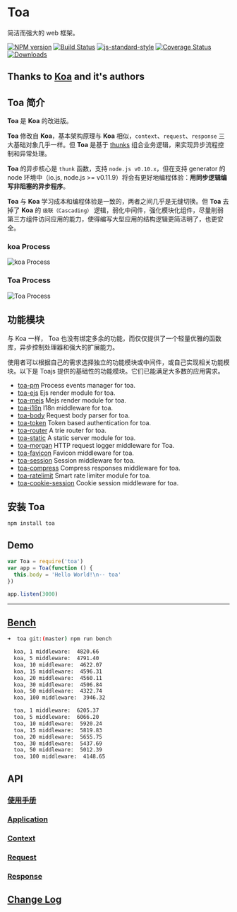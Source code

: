 Toa
====
简洁而强大的 web 框架。

[![NPM version][npm-image]][npm-url]
[![Build Status][travis-image]][travis-url]
[![js-standard-style][js-standard-image]][js-standard-url]
[![Coverage Status][coveralls-image]][coveralls-url]
[![Downloads][downloads-image]][downloads-url]

## Thanks to [Koa](https://github.com/koajs/koa) and it's authors

## Toa 简介

**Toa** 是 **Koa** 的改进版。

**Toa** 修改自 **Koa**，基本架构原理与 **Koa** 相似，`context`、`request`、`response` 三大基础对象几乎一样。但 **Toa** 是基于 [thunks](https://github.com/thunks/thunks) 组合业务逻辑，来实现异步流程控制和异常处理。

**Toa** 的异步核心是 `thunk` 函数，支持 `node.js v0.10.x`，但在支持 generator 的 node 环境中（io.js, node.js >= v0.11.9）将会有更好地编程体验：**用同步逻辑编写非阻塞的异步程序**。

**Toa** 与 **Koa** 学习成本和编程体验是一致的，两者之间几乎是无缝切换。但 **Toa** 去掉了 **Koa** 的 `级联（Cascading）` 逻辑，弱化中间件，强化模块化组件，尽量削弱第三方组件访问应用的能力，使得编写大型应用的结构逻辑更简洁明了，也更安全。

### koa Process

![koa Process](https://raw.githubusercontent.com/toajs/toa/master/doc/process_koa.png)

### Toa Process

![Toa Process](https://raw.githubusercontent.com/toajs/toa/master/doc/process_toa.png)

## 功能模块
与 Koa 一样， Toa 也没有绑定多余的功能，而仅仅提供了一个轻量优雅的函数库，异步控制处理器和强大的扩展能力。

使用者可以根据自己的需求选择独立的功能模块或中间件，或自己实现相关功能模块。以下是 Toajs 提供的基础性的功能模块。它们已能满足大多数的应用需求。

- [toa-pm](https://github.com/toajs/toa-pm) Process events manager for toa.
- [toa-ejs](https://github.com/toajs/toa-ejs) Ejs render module for toa.
- [toa-mejs](https://github.com/toajs/toa-mejs) Mejs render module for toa.
- [toa-i18n](https://github.com/toajs/toa-i18n) I18n middleware for toa.
- [toa-body](https://github.com/toajs/toa-body) Request body parser for toa.
- [toa-token](https://github.com/toajs/toa-token) Token based authentication for toa.
- [toa-router](https://github.com/toajs/toa-router) A trie router for toa.
- [toa-static](https://github.com/toajs/toa-static) A static server module for toa.
- [toa-morgan](https://github.com/toajs/toa-morgan) HTTP request logger middleware for Toa.
- [toa-favicon](https://github.com/toajs/toa-favicon) Favicon middleware for toa.
- [toa-session](https://github.com/toajs/toa-session) Session middleware for toa.
- [toa-compress](https://github.com/toajs/toa-compress) Compress responses middleware for toa.
- [toa-ratelimit](https://github.com/toajs/toa-ratelimit) Smart rate limiter module for toa.
- [toa-cookie-session](https://github.com/toajs/toa-cookie-session) Cookie session middleware for toa.

## 安装 Toa

````
npm install toa
````

## Demo

```js
var Toa = require('toa')
var app = Toa(function () {
  this.body = 'Hello World!\n-- toa'
})

app.listen(3000)
```
------

## [Bench](https://github.com/toajs/toa/tree/master/bench)

```sh
➜  toa git:(master) npm run bench

  koa, 1 middleware:  4820.66
  koa, 5 middleware:  4791.40
  koa, 10 middleware:  4622.07
  koa, 15 middleware:  4596.31
  koa, 20 middleware:  4560.11
  koa, 30 middleware:  4506.84
  koa, 50 middleware:  4322.74
  koa, 100 middleware:  3946.32

  toa, 1 middleware:  6205.37
  toa, 5 middleware:  6066.20
  toa, 10 middleware:  5920.24
  toa, 15 middleware:  5819.83
  toa, 20 middleware:  5655.75
  toa, 30 middleware:  5437.69
  toa, 50 middleware:  5012.39
  toa, 100 middleware:  4148.65
```

## API

### [使用手册](https://github.com/toajs/toa/blob/master/doc/guide.md)
### [Application](https://github.com/toajs/toa/blob/master/doc/api/application.md)
### [Context](https://github.com/toajs/toa/blob/master/doc/api/context.md)
### [Request](https://github.com/toajs/toa/blob/master/doc/api/request.md)
### [Response](https://github.com/toajs/toa/blob/master/doc/api/response.md)

## [Change Log](https://github.com/toajs/toa/blob/master/CHANGELOG.md)

[npm-url]: https://npmjs.org/package/toa
[npm-image]: http://img.shields.io/npm/v/toa.svg

[travis-url]: https://travis-ci.org/toajs/toa
[travis-image]: http://img.shields.io/travis/toajs/toa.svg

[coveralls-url]: https://coveralls.io/r/toajs/toa
[coveralls-image]: https://coveralls.io/repos/toajs/toa/badge.svg

[downloads-url]: https://npmjs.org/package/toa
[downloads-image]: http://img.shields.io/npm/dm/toa.svg?style=flat-square

[js-standard-url]: https://github.com/feross/standard
[js-standard-image]: https://img.shields.io/badge/code%20style-standard-brightgreen.svg?style=flat
